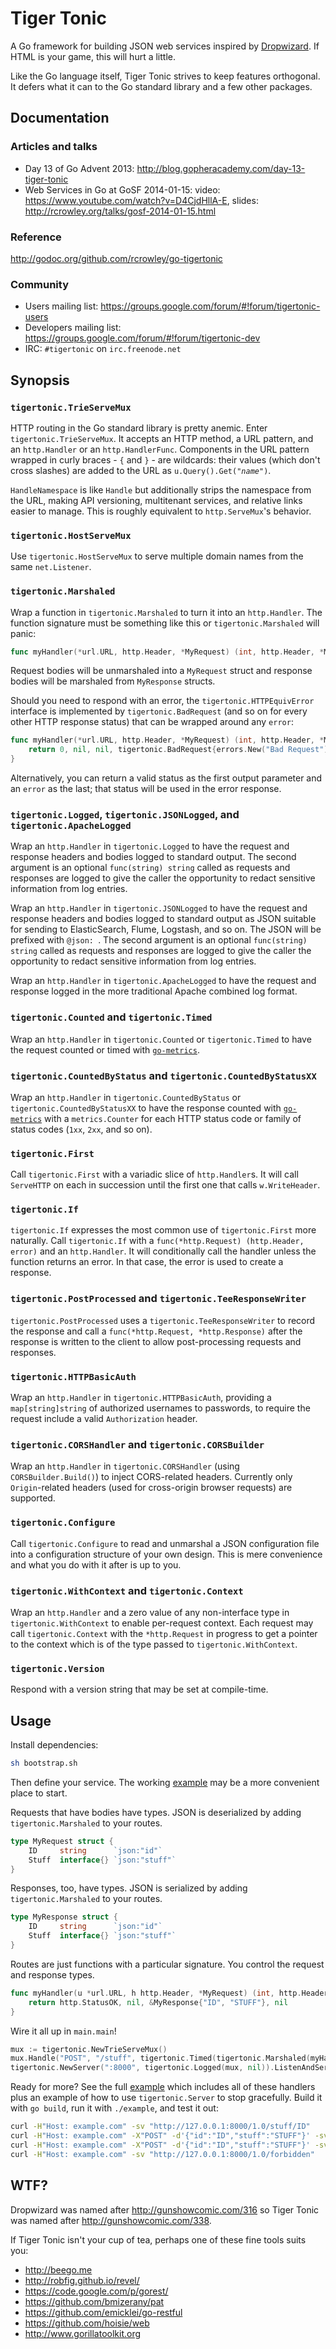 Tiger Tonic
===========

A Go framework for building JSON web services inspired by [Dropwizard](http://dropwizard.codahale.com).  If HTML is your game, this will hurt a little.

Like the Go language itself, Tiger Tonic strives to keep features orthogonal.  It defers what it can to the Go standard library and a few other packages.

Documentation
-------------

### Articles and talks

- Day 13 of Go Advent 2013: <http://blog.gopheracademy.com/day-13-tiger-tonic>
- Web Services in Go at GoSF 2014-01-15: video: <https://www.youtube.com/watch?v=D4CjdHllA-E>, slides: <http://rcrowley.org/talks/gosf-2014-01-15.html>

### Reference

<http://godoc.org/github.com/rcrowley/go-tigertonic>

### Community

- Users mailing list: <https://groups.google.com/forum/#!forum/tigertonic-users>
- Developers mailing list: <https://groups.google.com/forum/#!forum/tigertonic-dev>
- IRC: `#tigertonic` on `irc.freenode.net`

Synopsis
--------

### `tigertonic.TrieServeMux`

HTTP routing in the Go standard library is pretty anemic.  Enter `tigertonic.TrieServeMux`.  It accepts an HTTP method, a URL pattern, and an `http.Handler` or an `http.HandlerFunc`.  Components in the URL pattern wrapped in curly braces - `{` and `}` - are wildcards: their values (which don't cross slashes) are added to the URL as <code>u.Query().Get("<em>name</em>")</code>.

`HandleNamespace` is like `Handle` but additionally strips the namespace from the URL, making API versioning, multitenant services, and relative links easier to manage.  This is roughly equivalent to `http.ServeMux`'s behavior.

### `tigertonic.HostServeMux`

Use `tigertonic.HostServeMux` to serve multiple domain names from the same `net.Listener`.

### `tigertonic.Marshaled`

Wrap a function in `tigertonic.Marshaled` to turn it into an `http.Handler`.  The function signature must be something like this or `tigertonic.Marshaled` will panic:

```go
func myHandler(*url.URL, http.Header, *MyRequest) (int, http.Header, *MyResponse, error)
```

Request bodies will be unmarshaled into a `MyRequest` struct and response bodies will be marshaled from `MyResponse` structs.

Should you need to respond with an error, the `tigertonic.HTTPEquivError` interface is implemented by `tigertonic.BadRequest` (and so on for every other HTTP response status) that can be wrapped around any `error`:

```go
func myHandler(*url.URL, http.Header, *MyRequest) (int, http.Header, *MyResponse, error) {
    return 0, nil, nil, tigertonic.BadRequest{errors.New("Bad Request")}
}
```

Alternatively, you can return a valid status as the first output parameter and an `error` as the last; that status will be used in the error response.

### `tigertonic.Logged`, `tigertonic.JSONLogged`, and `tigertonic.ApacheLogged`

Wrap an `http.Handler` in `tigertonic.Logged` to have the request and response headers and bodies logged to standard output.  The second argument is an optional `func(string) string` called as requests and responses are logged to give the caller the opportunity to redact sensitive information from log entries.

Wrap an `http.Handler` in `tigertonic.JSONLogged` to have the request and response headers and bodies logged to standard output as JSON suitable for sending to ElasticSearch, Flume, Logstash, and so on.  The JSON will be prefixed with `@json: `.  The second argument is an optional `func(string) string` called as requests and responses are logged to give the caller the opportunity to redact sensitive information from log entries.

Wrap an `http.Handler` in `tigertonic.ApacheLogged` to have the request and response logged in the more traditional Apache combined log format.

### `tigertonic.Counted` and `tigertonic.Timed`

Wrap an `http.Handler` in `tigertonic.Counted` or `tigertonic.Timed` to have the request counted or timed with [`go-metrics`](https://github.com/rcrowley/go-metrics).

### `tigertonic.CountedByStatus` and `tigertonic.CountedByStatusXX`

Wrap an `http.Handler` in `tigertonic.CountedByStatus` or `tigertonic.CountedByStatusXX` to have the response counted with [`go-metrics`](https://github.com/rcrowley/go-metrics) with a `metrics.Counter` for each HTTP status code or family of status codes (`1xx`, `2xx`, and so on).

### `tigertonic.First`

Call `tigertonic.First` with a variadic slice of `http.Handler`s.  It will call `ServeHTTP` on each in succession until the first one that calls `w.WriteHeader`.

### `tigertonic.If`

`tigertonic.If` expresses the most common use of `tigertonic.First` more naturally.  Call `tigertonic.If` with a `func(*http.Request) (http.Header, error)` and an `http.Handler`.  It will conditionally call the handler unless the function returns an error.  In that case, the error is used to create a response.

### `tigertonic.PostProcessed` and `tigertonic.TeeResponseWriter`

`tigertonic.PostProcessed` uses a `tigertonic.TeeResponseWriter` to record the response and call a `func(*http.Request, *http.Response)` after the response is written to the client to allow post-processing requests and responses.

### `tigertonic.HTTPBasicAuth`

Wrap an `http.Handler` in `tigertonic.HTTPBasicAuth`, providing a `map[string]string` of authorized usernames to passwords, to require the request include a valid `Authorization` header.

### `tigertonic.CORSHandler` and `tigertonic.CORSBuilder`

Wrap an `http.Handler` in `tigertonic.CORSHandler` (using `CORSBuilder.Build()`) to inject CORS-related headers. Currently only `Origin`-related headers (used for cross-origin browser requests) are supported.

### `tigertonic.Configure`

Call `tigertonic.Configure` to read and unmarshal a JSON configuration file into a configuration structure of your own design.  This is mere convenience and what you do with it after is up to you.

### `tigertonic.WithContext` and `tigertonic.Context`

Wrap an `http.Handler` and a zero value of any non-interface type in `tigertonic.WithContext` to enable per-request context.  Each request may call `tigertonic.Context` with the `*http.Request` in progress to get a pointer to the context which is of the type passed to `tigertonic.WithContext`.

### `tigertonic.Version`

Respond with a version string that may be set at compile-time.

Usage
-----

Install dependencies:

```sh
sh bootstrap.sh
```

Then define your service.  The working [example](https://github.com/rcrowley/go-tigertonic/tree/master/example) may be a more convenient place to start.

Requests that have bodies have types.  JSON is deserialized by adding `tigertonic.Marshaled` to your routes.

```go
type MyRequest struct {
	ID     string      `json:"id"`
	Stuff  interface{} `json:"stuff"`
}
```

Responses, too, have types.  JSON is serialized by adding `tigertonic.Marshaled` to your routes.

```go
type MyResponse struct {
	ID     string      `json:"id"`
	Stuff  interface{} `json:"stuff"`
}
```

Routes are just functions with a particular signature.  You control the request and response types.

```go
func myHandler(u *url.URL, h http.Header, *MyRequest) (int, http.Header, *MyResponse, error) {
    return http.StatusOK, nil, &MyResponse{"ID", "STUFF"}, nil
}
```

Wire it all up in `main.main`!

```go
mux := tigertonic.NewTrieServeMux()
mux.Handle("POST", "/stuff", tigertonic.Timed(tigertonic.Marshaled(myHandler), "myHandler", nil))
tigertonic.NewServer(":8000", tigertonic.Logged(mux, nil)).ListenAndServe()
```

Ready for more?  See the full [example](https://github.com/rcrowley/go-tigertonic/tree/master/example) which includes all of these handlers plus an example of how to use `tigertonic.Server` to stop gracefully.  Build it with `go build`, run it with `./example`, and test it out:

```sh
curl -H"Host: example.com" -sv "http://127.0.0.1:8000/1.0/stuff/ID"
curl -H"Host: example.com" -X"POST" -d'{"id":"ID","stuff":"STUFF"}' -sv "http://127.0.0.1:8000/1.0/stuff"
curl -H"Host: example.com" -X"POST" -d'{"id":"ID","stuff":"STUFF"}' -sv "http://127.0.0.1:8000/1.0/stuff/ID"
curl -H"Host: example.com" -sv "http://127.0.0.1:8000/1.0/forbidden"
```

WTF?
----

Dropwizard was named after <http://gunshowcomic.com/316> so Tiger Tonic was named after <http://gunshowcomic.com/338>.

If Tiger Tonic isn't your cup of tea, perhaps one of these fine tools suits you:

* <http://beego.me>
* <http://robfig.github.io/revel/>
* <https://code.google.com/p/gorest/>
* <https://github.com/bmizerany/pat>
* <https://github.com/emicklei/go-restful>
* <https://github.com/hoisie/web>
* <http://www.gorillatoolkit.org>
